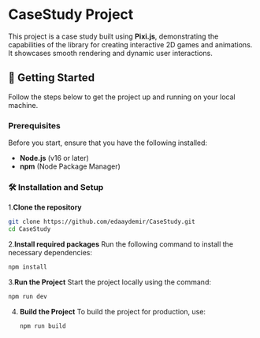 # CaseStudy Project

This project is a case study built using **Pixi.js**, demonstrating the capabilities of the library for creating interactive 2D games and animations. It showcases smooth rendering and dynamic user interactions.

## 🚀 Getting Started

Follow the steps below to get the project up and running on your local machine.

### Prerequisites

Before you start, ensure that you have the following installed:
- **Node.js** (v16 or later)
- **npm** (Node Package Manager)


### 🛠 Installation and Setup

1.**Clone the repository**
   ```bash
   git clone https://github.com/edaaydemir/CaseStudy.git
   cd CaseStudy
   ```
2.**Install required packages**
Run the following command to install the necessary dependencies: 
   ```bash
   npm install
   ``` 
3.**Run the Project**
Start the project locally using the command:
   ```bash
   npm run dev
   ``` 
4. **Build the Project**
To build the project for production, use:
   ```bash
   npm run build
   ``` 
